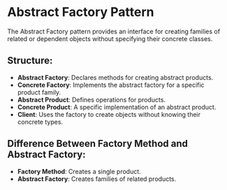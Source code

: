 # Abstract Factory Pattern

The Abstract Factory pattern provides an interface for creating families of related or dependent objects without specifying their concrete classes.

## Structure:
- **Abstract Factory**: Declares methods for creating abstract products.
- **Concrete Factory**: Implements the abstract factory for a specific product family.
- **Abstract Product**: Defines operations for products.
- **Concrete Product**: A specific implementation of an abstract product.
- **Client**: Uses the factory to create objects without knowing their concrete types.

## Difference Between Factory Method and Abstract Factory:
- **Factory Method**: Creates a single product.
- **Abstract Factory**: Creates families of related products.
